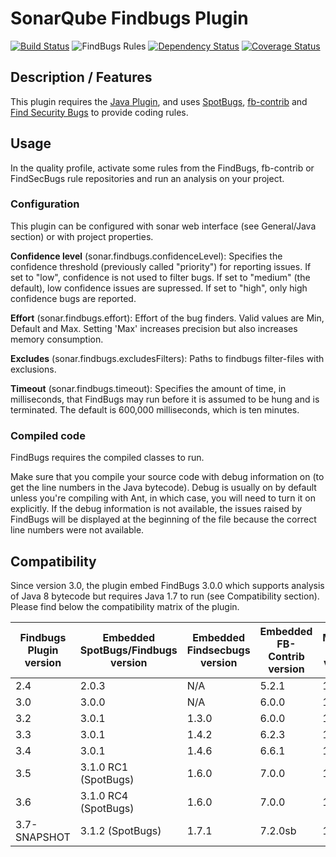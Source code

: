 # SonarQube Findbugs Plugin
[![Build Status](https://travis-ci.org/spotbugs/sonar-findbugs.svg?branch=master)](https://travis-ci.org/spotbugs/sonar-findbugs)
![FindBugs Rules](https://img.shields.io/badge/SpotBugs_rules-818-brightgreen.svg?maxAge=2592000)
[![Dependency Status](https://www.versioneye.com/user/projects/5a379f7c0fb24f61fa117ac4/badge.svg?style=flat)](https://www.versioneye.com/user/projects/5a379f7c0fb24f61fa117ac4)
[![Coverage Status](https://sonarcloud.io/api/badges/measure?key=com.github.spotbugs:sonar-findbugs-plugin&metric=coverage)](https://sonarcloud.io/component_measures?id=com.github.spotbugs:sonar-findbugs-plugin&metric=coverage)

## Description / Features

This plugin requires the [Java Plugin](http://docs.sonarqube.org/display/PLUG/Java+Plugin), and uses [SpotBugs](https://spotbugs.github.io), [fb-contrib](http://fb-contrib.sourceforge.net/) and [Find Security Bugs](http://h3xstream.github.io/find-sec-bugs/) to provide coding rules.


## Usage

In the quality profile, activate some rules from the FindBugs, fb-contrib or FindSecBugs rule repositories and run an analysis on your project.


### Configuration
This plugin can be configured with sonar web interface (see General/Java section) or with project properties.

**Confidence level** (sonar.findbugs.confidenceLevel): Specifies the confidence threshold (previously called "priority") for reporting issues. If set to "low", confidence is not used to filter bugs. If set to "medium" (the default), low confidence issues are supressed. If set to "high", only high confidence bugs are reported.

**Effort** (sonar.findbugs.effort): Effort of the bug finders. Valid values are Min, Default and Max. Setting 'Max' increases precision but also increases memory consumption.

**Excludes** (sonar.findbugs.excludesFilters): Paths to findbugs filter-files with exclusions. 

**Timeout** (sonar.findbugs.timeout): Specifies the amount of time, in milliseconds, that FindBugs may run before it is assumed to be hung and is terminated. The default is 600,000 milliseconds, which is ten minutes.


### Compiled code

FindBugs requires the compiled classes to run.

Make sure that you compile your source code with debug information on (to get the line numbers in the Java bytecode). Debug is usually on by default unless you're compiling with Ant, in which case, you will need to turn it on explicitly. If the debug information is not available, the issues raised by FindBugs will be displayed at the beginning of the file because the correct line numbers were not available.


## Compatibility 

Since version 3.0, the plugin embed FindBugs 3.0.0 which supports analysis of Java 8 bytecode but requires Java 1.7 to run (see Compatibility section). Please find below the compatibility matrix of the plugin.

Findbugs Plugin version|Embedded SpotBugs/Findbugs version|Embedded Findsecbugs version|Embedded FB-Contrib version|Minimal Java version
-----------------------|----------------------------------|----------------------------|---------------------------|--------------------
2.4                    | 2.0.3                            | N/A                        | 5.2.1                     | 1.6
3.0                    | 3.0.0                            | N/A                        | 6.0.0                     | 1.7
3.2                    | 3.0.1                            | 1.3.0                      | 6.0.0                     | 1.7
3.3                    | 3.0.1                            | 1.4.2                      | 6.2.3                     | 1.7
3.4                    | 3.0.1                            | 1.4.6                      | 6.6.1                     | 1.8
3.5                    | 3.1.0 RC1 (SpotBugs)             | 1.6.0                      | 7.0.0                     | 1.8
3.6                    | 3.1.0 RC4 (SpotBugs)             | 1.6.0                      | 7.0.0                     | 1.8
3.7-SNAPSHOT           | 3.1.2 (SpotBugs)                 | 1.7.1                      | 7.2.0sb                   | 1.8

